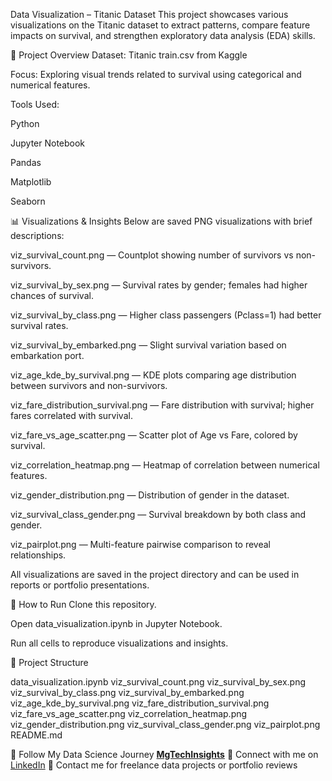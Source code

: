 Data Visualization – Titanic Dataset
This project showcases various visualizations on the Titanic dataset to extract patterns, compare feature impacts on survival, and strengthen exploratory data analysis (EDA) skills.

📌 Project Overview
Dataset: Titanic train.csv from Kaggle

Focus: Exploring visual trends related to survival using categorical and numerical features.

Tools Used:

Python

Jupyter Notebook

Pandas

Matplotlib

Seaborn

📊 Visualizations & Insights
Below are saved PNG visualizations with brief descriptions:

 viz_survival_count.png — Countplot showing number of survivors vs non-survivors.

 viz_survival_by_sex.png — Survival rates by gender; females had higher chances of survival.

 viz_survival_by_class.png — Higher class passengers (Pclass=1) had better survival rates.

 viz_survival_by_embarked.png — Slight survival variation based on embarkation port.

 viz_age_kde_by_survival.png — KDE plots comparing age distribution between survivors and non-survivors.

 viz_fare_distribution_survival.png — Fare distribution with survival; higher fares correlated with survival.

 viz_fare_vs_age_scatter.png — Scatter plot of Age vs Fare, colored by survival.

 viz_correlation_heatmap.png — Heatmap of correlation between numerical features.

 viz_gender_distribution.png — Distribution of gender in the dataset.

 viz_survival_class_gender.png — Survival breakdown by both class and gender.

 viz_pairplot.png — Multi-feature pairwise comparison to reveal relationships.

All visualizations are saved in the project directory and can be used in reports or portfolio presentations.

🚀 How to Run
Clone this repository.

Open data_visualization.ipynb in Jupyter Notebook.

Run all cells to reproduce visualizations and insights.

📂 Project Structure

data_visualization.ipynb
viz_survival_count.png
viz_survival_by_sex.png
viz_survival_by_class.png
viz_survival_by_embarked.png
viz_age_kde_by_survival.png
viz_fare_distribution_survival.png
viz_fare_vs_age_scatter.png
viz_correlation_heatmap.png
viz_gender_distribution.png
viz_survival_class_gender.png
viz_pairplot.png
README.md

🔗 Follow My Data Science Journey **[MgTechInsights](https://mgtechinsights.framer.website)** 
🔗 Connect with me on [LinkedIn](https://www.linkedin.com/in/margaretmary-ajuruchi )
📧 Contact me for freelance data projects or portfolio reviews
